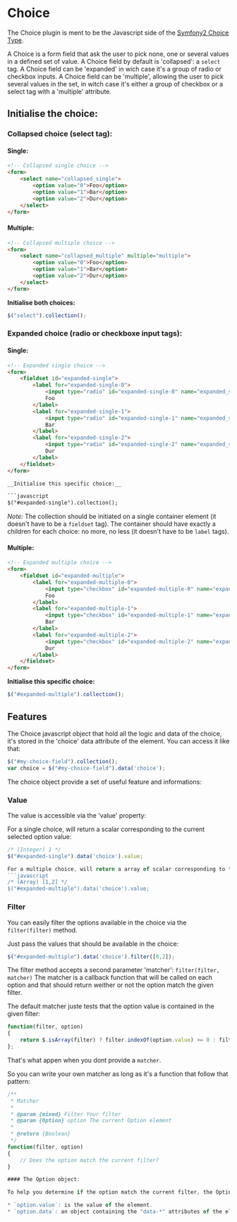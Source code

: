 # Choice

The Choice plugin is ment to be the Javascript side of the [Symfony2 Choice Type](http://symfony.com/doc/current/reference/forms/types/choice.html).

A Choice is a form field that ask the user to pick none, one or several values in a defined set of value.
A Choice field by default is 'collapsed': a `select` tag.
A Choice field can be 'expanded' in wich case it's a group of radio or checkbox inputs.
A Choice field can be 'multiple', allowing the user to pick several values in the set, in witch case it's either a group of checkbox or a select tag with a 'multiple' attribute.

## Initialise the choice:

### Collapsed choice (select tag):

#### Single:

```html
<!-- Collapsed single choice -->
<form>
    <select name="collapsed_single">
        <option value="0">Foo</option>
        <option value="1">Bar</option>
        <option value="2">Dur</option>
    </select>
</form>
```

#### Multiple:

```html
<!-- Collapsed multiple choice -->
<form>
    <select name="collapsed_multiple" multiple="multiple">
        <option value="0">Foo</option>
        <option value="1">Bar</option>
        <option value="2">Dur</option>
    </select>
</form>
```

__Initialise both choices:__

```javascript
$("select").collection();
```

### Expanded choice (radio or checkboxe input tags):

#### Single:

```html
<!-- Expanded single choice -->
<form>
    <fieldset id="expanded-single">
        <label for="expanded-single-0">
            <input type="radio" id="expanded-single-0" name="expanded_single" value="0" />
            Foo
        </label>
        <label for="expanded-single-1">
            <input type="radio" id="expanded-single-1" name="expanded_single" value="1" />
            Bar
        </label>
        <label for="expanded-single-2">
            <input type="radio" id="expanded-single-2" name="expanded_single" value="2" />
            Dur
        </label>
    </fieldset>
</form>

__Initialise this specific choice:__

```javascript
$("#expanded-single").collection();
```

_Note:_ The collection should be initiated on a single container element (it doesn't have to be a `fieldset` tag).
The container should have exactly a children for each choice: no more, no less (it doesn't have to be `label` tags).

#### Multiple:

```html
<!-- Expanded multiple choice -->
<form>
    <fieldset id="expanded-multiple">
        <label for="expanded-multiple-0">
            <input type="checkbox" id="expanded-multiple-0" name="expanded_multiple" value="0" />
            Foo
        </label>
        <label for="expanded-multiple-1">
            <input type="checkbox" id="expanded-multiple-1" name="expanded_multiple" value="1" />
            Bar
        </label>
        <label for="expanded-multiple-2">
            <input type="checkbox" id="expanded-multiple-2" name="expanded_multiple" value="2" />
            Dur
        </label>
    </fieldset>
</form>
```

__Initialise this specific choice:__

```javascript
$("#expanded-multiple").collection();
```

## Features

The Choice javascript object that hold all the logic and data of the choice, it's stored in the 'choice' data attribute of the element.
You can access it like that:

```javascript
$("#my-choice-field").collection();
var choice = $("#my-choice-field").data('choice');
```

The choice object provide a set of useful feature and informations:

### Value

The value is accessible via the 'value' property:

For a single choice, will return a scalar corresponding to the current selected option value:
```javascript
/* (Integer) 1 */
$("#expanded-single").data('choice').value;

For a multiple choice, will return a array of scalar corresponding to the current selected options value:
```javascript
/* (Array) [1,2] */
$("#expanded-multiple").data('choice').value;
```

### Filter

You can easily filter the options available in the choice via the `filter(filter)` method.

Just pass the values that should be available in the choice:
```javascript
$("#expanded-multiple").data('choice').filter([0,2]);
```

The filter method accepts a second parameter 'matcher': `filter(filter, matcher)`
The matcher is a callback function that will be called on each option and that should return weither or not the option match the given filter.

The default matcher juste tests that the option value is contained in the given filter:

```javascript
function(filter, option)
{
    return $.isArray(filter) ? filter.indexOf(option.value) >= 0 : filter === option.value;
};
```

That's what appen when you dont provide a `matcher`.

So you can write your own matcher as long as it's a function that follow that pattern:

```javascript
/**
 * Matcher
 *
 * @param {mixed} Filter Your filter
 * @param {Option} option The current Option element
 *
 * @return {Boolean}
 */
function(filter, option)
{
    // Does the option match the current filter?
}

#### The Option object:

To help you determine if the option match the current filter, the Optino object has two interesting properties:

* `option.value`: is the value of the element.
* `option.data`: an object containing the "data-*" attributes of the element.